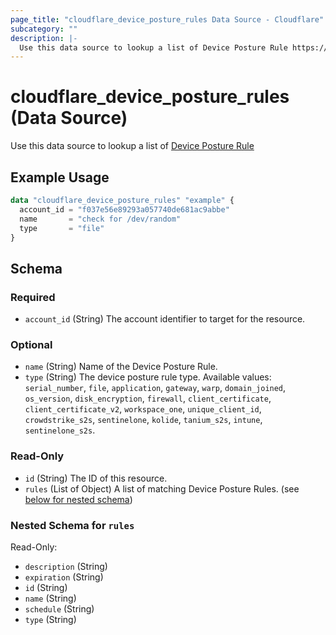 ```yaml
---
page_title: "cloudflare_device_posture_rules Data Source - Cloudflare"
subcategory: ""
description: |-
  Use this data source to lookup a list of Device Posture Rule https://developers.cloudflare.com/cloudflare-one/identity/devices
---
```


# cloudflare_device_posture_rules (Data Source)

Use this data source to lookup a list of [Device Posture Rule](https://developers.cloudflare.com/cloudflare-one/identity/devices)

## Example Usage

```terraform
data "cloudflare_device_posture_rules" "example" {
  account_id = "f037e56e89293a057740de681ac9abbe"
  name       = "check for /dev/random"
  type       = "file"
}
```
<!-- schema generated by tfplugindocs -->
## Schema

### Required

- `account_id` (String) The account identifier to target for the resource.

### Optional

- `name` (String) Name of the Device Posture Rule.
- `type` (String) The device posture rule type. Available values: `serial_number`, `file`, `application`, `gateway`, `warp`, `domain_joined`, `os_version`, `disk_encryption`, `firewall`, `client_certificate`, `client_certificate_v2`, `workspace_one`, `unique_client_id`, `crowdstrike_s2s`, `sentinelone`, `kolide`, `tanium_s2s`, `intune`, `sentinelone_s2s`.

### Read-Only

- `id` (String) The ID of this resource.
- `rules` (List of Object) A list of matching Device Posture Rules. (see [below for nested schema](#nestedatt--rules))

<a id="nestedatt--rules"></a>
### Nested Schema for `rules`

Read-Only:

- `description` (String)
- `expiration` (String)
- `id` (String)
- `name` (String)
- `schedule` (String)
- `type` (String)


